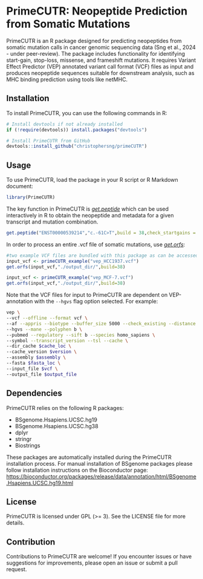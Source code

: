 # PrimeCUTR: Neopeptide Prediction from Somatic Mutations
PrimeCUTR is an R package designed for predicting neopeptides from somatic mutation calls in cancer genomic sequencing data (Sng et al., 2024 - under peer-review). The package includes functionality for identifying start-gain, stop-loss, missense, and frameshift mutations. It requires Variant Effect Predictor (VEP) annotated variant call format (VCF) files as input and produces neopeptide sequences suitable for downstream analysis, such as MHC binding prediction using tools like netMHC.

## Installation
To install PrimeCUTR, you can use the following commands in R:

```R
# Install devtools if not already installed
if (!require(devtools)) install.packages("devtools")

# Install PrimeCUTR from GitHub
devtools::install_github("christophersng/primeCUTR")
```

## Usage
To use PrimeCUTR, load the package in your R script or R Markdown document:

```R
library(PrimeCUTR)
```

The key function in PrimeCUTR is [_get.peptide_](./man/get.peptide.Rd) which can be used interactively in R to obtain the neopeptide and metadata for a given transcript and mutation combination. 

```R
get.peptide("ENST00000539214","c.-61C>T",build = 38,check_startgains = TRUE)
```

In order to process an entire .vcf file of somatic mutations, use [_get.orfs_](./man/get.orfs.Rd):

```R
#two example VCF files are bundled with this package as can be accessed like so:
input_vcf <- primeCUTR_example("vep_HCC1937.vcf")
get.orfs(input_vcf,"./output_dir/",build=38)

input_vcf <- primeCUTR_example("vep_MCF-7.vcf")
get.orfs(input_vcf,"./output_dir/",build=38)
```

Note that the VCF files for input to PrimeCUTR are dependent on VEP-annotation with the `--hgvs` flag option selected. For example:

```Bash
vep \
--vcf --offline --format vcf \
--af --appris --biotype --buffer_size 5000 --check_existing --distance 5000 \
--hgvs --mane --polyphen b \
--pubmed --regulatory --sift b --species homo_sapiens \
--symbol --transcript_version --tsl --cache \
--dir_cache $cache_loc \
--cache_version $version \
--assembly $assembly \
--fasta $fasta_loc \
--input_file $vcf \
--output_file $output_file
```

## Dependencies
PrimeCUTR relies on the following R packages:

 * BSgenome.Hsapiens.UCSC.hg19
 * BSgenome.Hsapiens.UCSC.hg38
 * dplyr
 * stringr
 * Biostrings

These packages are automatically installed during the PrimeCUTR installation process.
For manual installation of BSgenome packages please follow installation instructions
on the Bioconductor page: https://bioconductor.org/packages/release/data/annotation/html/BSgenome.Hsapiens.UCSC.hg19.html

## License
PrimeCUTR is licensed under GPL (>= 3). See the LICENSE file for more details.

## Contribution
Contributions to PrimeCUTR are welcome! If you encounter issues or have suggestions for improvements, please open an issue or submit a pull request.
